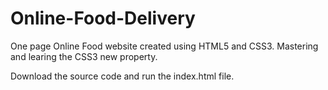 # Online-Food-Delivery
One page Online Food website created using HTML5 and CSS3. Mastering and learing the CSS3 new property.


Download the source code and run the index.html file.